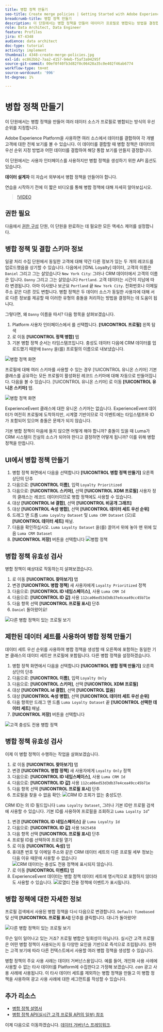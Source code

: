 ```yaml
---
title: 병합 정책 만들기
seo-title: Create merge policies | Getting Started with Adobe Experience Platform for Data Architects and Data Engineers
breadcrumb-title: 병합 정책 만들기
description: 이 단원에서는 병합 정책을 만들어 데이터가 프로필로 병합되는 방법을 결정합니다.
role: Data Architect, Data Engineer
feature: Profiles
jira: KT-4348
audience: data architect
doc-type: tutorial
activity: implement
thumbnail: 4348-create-merge-policies.jpg
exl-id: ec862bb2-7aa2-4157-94eb-f5af3a94295f
source-git-commit: 00ef0f40fb3d82f0c06428a35c0e402f46ab6774
workflow-type: tm+mt
source-wordcount: '996'
ht-degree: 1%

---
```


# 병합 정책 만들기

<!--20 min-->

이 단원에서는 병합 정책을 만들어 여러 데이터 소스가 프로필로 병합되는 방식의 우선 순위를 지정합니다.

Adobe Experience Platform을 사용하면 여러 소스에서 데이터를 결합하여 각 개별 고객에 대한 전체 보기를 볼 수 있습니다. 이 데이터를 결합할 때 병합 정책은 데이터의 우선 순위 지정 방법과 어떤 데이터를 결합하여 해당 통합 보기를 만들지 결정합니다.

이 단원에서는 사용자 인터페이스를 사용하지만 병합 정책을 생성하기 위한 API 옵션도 있습니다.

**데이터 설계자** 이 자습서 외부에서 병합 정책을 만들어야 합니다.

연습을 시작하기 전에 이 짧은 비디오를 통해 병합 정책에 대해 자세히 알아보십시오.
>[!VIDEO](https://video.tv.adobe.com/v/330433?learn=on)

## 권한 필요

다음에서 [권한 구성](configure-permissions.md) 단원, 이 단원을 완료하는 데 필요한 모든 액세스 제어를 설정합니다.

<!--* Permission items **[!UICONTROL Profile Management]** > **[!UICONTROL View Merge Policies]** and **[!UICONTROL Manage Merge Policies]**
* Permission item **[!UICONTROL Profile Management]** > **[!UICONTROL View Profiles]** and **[!UICONTROL Manage Profiles]**
* Permission item **[!UICONTROL Sandboxes]** > `Luma Tutorial`
* User-role access to the `Luma Tutorial Platform` product profile
-->

## 병합 정책 및 결합 스키마 정보

일괄 처리 수집 단원에서 동일한 고객에 대해 약간 다른 정보가 있는 두 개의 레코드를 업로드했음을 상기할 수 있습니다. 다음에서 [!DNL Loyalty] 데이터, 고객의 이름은 `Daniel` 그리고 그는 살았습니다 `New York City`: 그러나 CRM 데이터에서 고객의 이름은 입니다. `Danny` 그리고 그는 살았습니다 `Portland`. 고객 데이터는 시간이 지남에 따라 변경됩니다. 아마 이사왔나 보군요 `Portland` 끝 `New York City`. 전화번호나 이메일 주소 같은 다른 것도 변합니다. 병합 정책은 두 데이터 소스가 동일한 사용자에 대해 서로 다른 정보를 제공할 때 이러한 유형의 충돌을 처리하는 방법을 결정하는 데 도움이 됩니다.

그렇다면, 왜 `Danny` 이름을 따서? 다음 항목을 살펴보겠습니다.

1. Platform 사용자 인터페이스에서 를 선택합니다. **[!UICONTROL 프로필]** 왼쪽 탐색
1. 로 이동 **[!UICONTROL 정책 병합]** 탭
1. 기본 병합 정책 순서는 타임스탬프입니다. 충성도 데이터 다음에 CRM 데이터를 업로드했기 때문에 `Danny` 을(를) 프로필의 이름으로 내보냈습니다.

![병합 정책 화면](assets/mergepolicies-default.png)

프로필에 대해 여러 스키마를 사용할 수 있는 경우 [!UICONTROL 유니온 스키마] 기본 클래스를 공유하는 모든 프로필이 활성화된 레코드 스키마에 대해 자동으로 만들어집니다. 다음을 볼 수 있습니다. [!UICONTROL 유니온 스키마] 로 이동 **[!UICONTROL 유니온 스키마]** 탭.

![병합 정책 화면](assets/mergepolicies-unionSchema.png)

ExperienceEvent 클래스에 대한 유니온 스키마는 없습니다. ExperienceEvent 데이터가 여전히 프로필에 도착하지만, 시계열 기반이므로 각 이벤트에는 타임스탬프와 ID가 포함되어 있으며 충돌은 문제가 되지 않습니다.

기본 병합 정책이 마음에 들지 않으면 어떻게 해야 합니까? 충돌이 있을 때 Luma가 CRM 시스템이 진실의 소스가 되어야 한다고 결정하면 어떻게 됩니까? 이를 위해 병합 정책을 만듭니다.

## UI에서 병합 정책 만들기

1. 병합 정책 화면에서 다음을 선택합니다 **[!UICONTROL 병합 정책 만들기]** 오른쪽 상단의 단추
1. 다음으로: **[!UICONTROL 이름]**, 입력 `Loyalty Prioritized`
1. 다음으로: **[!UICONTROL 스키마]**, 선택 **[!UICONTROL XDM 프로필]** 사용자 정의 클래스는 레코드 데이터이므로 병합 정책에도 사용할 수 있습니다.
1. 대상 **[!UICONTROL Id 결합]**, 선택 **[!UICONTROL 비공개 그래프]**
1. 대상 **[!UICONTROL 속성 병합]**, 선택 **[!UICONTROL 데이터 세트 우선 순위]**
1. 드래그 앤 드롭 `Luma Loyalty Dataset` 및 `Luma CRM Dataset` (으)로 **[!UICONTROL 데이터 세트]** 패널.
1. 다음을 확인하십시오. `Luma Loyalty Dataset` 을(를) 끌어서 위에 놓아 맨 위에 있음 `Luma CRM Dataset`
1. **[!UICONTROL 저장]** 버튼을 선택합니다
   <!--do i need to explain Private Graph? Is that GA?-->
   ![병합 정책](assets/mergepolicies-newPolicy.png)

## 병합 정책 유효성 검사

병합 정책이 예상대로 작동하는지 살펴보겠습니다.

1. 로 이동 **[!UICONTROL 찾아보기]** 탭
1. 변경 **[!UICONTROL 병합 정책]** 새 사용자에게 `Loyalty Prioritized` 정책
1. 다음으로: **[!UICONTROL ID 네임스페이스]**, 사용 `Luma CRM Id`
1. 다음으로: **[!UICONTROL ID 값]** 사용 `112ca06ed53d3db37e4cea49cc45b71e`
1. 다음 항목 선택 **[!UICONTROL 프로필 표시]** 단추
1. `Daniel` 돌아왔어요!

![다른 병합 정책이 있는 프로필 보기](assets/mergepolicies-lookupProfileWithMergePolicy.png)

## 제한된 데이터 세트를 사용하여 병합 정책 만들기

데이터 세트 우선 순위를 사용하여 병합 정책을 생성할 때 오른쪽에 포함하는 동일한 기본 클래스의 데이터 세트만 프로필에 포함됩니다. 다른 병합 정책을 설정하겠습니다.

1. 병합 정책 화면에서 다음을 선택합니다 **[!UICONTROL 병합 정책 만들기]** 오른쪽 상단의 단추
1. 다음으로: **[!UICONTROL 이름]**, 입력  `Loyalty Only`
1. 다음으로: **[!UICONTROL 스키마]**, 선택 **[!UICONTROL XDM 프로필]**
1. 대상 **[!UICONTROL Id 결합]**, 선택 **[!UICONTROL 없음]**
1. 대상 **[!UICONTROL 속성 병합]**, 선택 **[!UICONTROL 데이터 세트 우선 순위]**
1. 다음 항목만 드래그 앤 드롭 `Luma Loyalty Dataset` 끝 **[!UICONTROL 선택한 데이터 세트]** 패널.
1. **[!UICONTROL 저장]** 버튼을 선택합니다

![고객 충성도 전용 병합 정책](assets/mergepolicies-loyaltyOnly.png)

## 병합 정책 유효성 검사

이제 이 병합 정책이 수행하는 작업을 살펴보겠습니다.

1. 로 이동 **[!UICONTROL 찾아보기]** 탭
1. 변경 **[!UICONTROL 병합 정책]** 새 사용자에게 `Loyalty Only` 정책
1. 다음으로: **[!UICONTROL ID 네임스페이스]**, 사용 `Luma CRM Id`
1. 다음으로: **[!UICONTROL ID 값]** 사용 `112ca06ed53d3db37e4cea49cc45b71e`
1. 다음 항목 선택 **[!UICONTROL 프로필 표시]** 단추
1. 프로필을 찾을 수 없음 확인:
   ![CRM ID 조회가 없는 충성도만.](assets/mergepolicies-loyaltyOnly-noCrmLookup.png)

CRM ID는 의 ID 필드입니다 `Luma Loyalty Dataset`, 그러나 기본 ID만 프로필 검색에 사용할 수 있습니다. 기본 ID를 사용하여 프로필을 조회하고 `Luma Loyalty Id`&quot;

1. 변경 **[!UICONTROL ID 네임스페이스]** 끝 `Luma Loyalty Id`
1. 다음으로: **[!UICONTROL ID 값]** 사용 `5625458`
1. 다음 항목 선택 **[!UICONTROL 프로필 표시]** 단추
1. 프로필 ID를 선택하여 프로필 열기
1. 로 이동 **[!UICONTROL 속성]** 탭
1. 휴대폰 번호 및 이메일 주소와 같은 CRM 데이터 세트의 다른 프로필 세부 정보는 다음 이유 때문에 사용할 수 없습니다
   ![CRM 데이터는 충성도 전용 정책에 표시되지 않습니다.](assets/mergepolicies-loyaltyOnly-attributes.png)
1. 로 이동 **[!UICONTROL 이벤트]** 탭
1. ExperienceEvent 데이터는 병합 정책 데이터 세트에 명시적으로 포함하지 않더라도 사용할 수 있습니다.
   ![로열티 전용 정책에 이벤트가 표시됩니다.](assets/mergepolicies-loyaltyOnly-events.png)

## 병합 정책에 대한 자세한 정보

프로필 검색에서 사용된 병합 정책을 다시 다음으로 변경합니다. `Default Timebased` 및 선택 **[!UICONTROL 프로필 표시]** 단추를 클릭합니다. 대니가 돌아왔어!

![다른 병합 정책이 있는 프로필 보기](assets/mergepolicies-backToDanny.png)

무슨 일이 일어나고 있는 거죠? 프로필 병합은 일회성이 아닙니다. 실시간 고객 프로필은 어떤 병합 정책이 사용되는지 등 다양한 요인을 기반으로 즉석으로 조립됩니다. 원하는 고객 보기에 따라 다른 컨텍스트에서 사용할 여러 병합 정책을 생성할 수 있습니다.

병합 정책의 주요 사용 사례는 데이터 거버넌스용입니다. 예를 들어, 개인화 사용 사례에 사용할 수 없는 타사 데이터를 Platform에 수집한다고 가정해 보겠습니다. _can_ 광고 사용 사례에 사용됩니다. 이 타사 데이터 세트를 제외하는 병합 정책을 만들고 이 병합 정책을 사용하여 광고 사용 사례에 대한 세그먼트를 작성할 수 있습니다.

## 추가 리소스

* [병합 정책 설명서](https://experienceleague.adobe.com/docs/experience-platform/profile/merge-policies/overview.html)
* [병합 정책 API(실시간 고객 프로필 API의 일부) 참조](https://www.adobe.io/experience-platform-apis/references/profile/#tag/Merge-policies)

이제 다음으로 이동하겠습니다. [데이터 거버넌스 프레임워크](apply-data-governance-framework.md).
